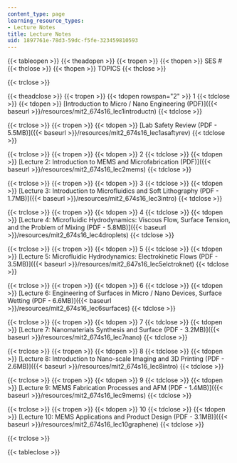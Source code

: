 ```yaml
---
content_type: page
learning_resource_types:
- Lecture Notes
title: Lecture Notes
uid: 1897761e-78d3-59dc-f5fe-323459810593
---
```


{{< tableopen >}}
{{< theadopen >}}
{{< tropen >}}
{{< thopen >}}
SES #
{{< thclose >}}
{{< thopen >}}
TOPICS
{{< thclose >}}

{{< trclose >}}

{{< theadclose >}}
{{< tropen >}}
{{< tdopen rowspan="2" >}}
1
{{< tdclose >}}
{{< tdopen >}}
[Introduction to Micro / Nano Engineering (PDF)]({{< baseurl >}}/resources/mit2_674s16_lec1introductn)
{{< tdclose >}}

{{< trclose >}}
{{< tropen >}}
{{< tdopen >}}
[Lab Safety Review (PDF - 5.5MB)]({{< baseurl >}}/resources/mit2_674s16_lec1asaftyrev)
{{< tdclose >}}

{{< trclose >}}
{{< tropen >}}
{{< tdopen >}}
2
{{< tdclose >}}
{{< tdopen >}}
[Lecture 2: Introduction to MEMS and Microfabrication (PDF)]({{< baseurl >}}/resources/mit2_674s16_lec2mems)
{{< tdclose >}}

{{< trclose >}}
{{< tropen >}}
{{< tdopen >}}
3
{{< tdclose >}}
{{< tdopen >}}
[Lecture 3: Introduction to Microfluidics and Soft Lithography (PDF - 1.7MB)]({{< baseurl >}}/resources/mit2_674s16_lec3intro)
{{< tdclose >}}

{{< trclose >}}
{{< tropen >}}
{{< tdopen >}}
4
{{< tdclose >}}
{{< tdopen >}}
[Lecture 4: Microfluidic Hydrodynamics: Viscous Flow, Surface Tension, and the Problem of Mixing (PDF - 5.8MB)]({{< baseurl >}}/resources/mit2_674s16_lec4droplets)
{{< tdclose >}}

{{< trclose >}}
{{< tropen >}}
{{< tdopen >}}
5
{{< tdclose >}}
{{< tdopen >}}
[Lecture 5: Microfluidic Hydrodynamics: Electrokinetic Flows (PDF - 3.5MB)]({{< baseurl >}}/resources/mit2_647s16_lec5elctroknet)
{{< tdclose >}}

{{< trclose >}}
{{< tropen >}}
{{< tdopen >}}
6
{{< tdclose >}}
{{< tdopen >}}
[Lecture 6: Engineering of Surfaces in Micro / Nano Devices, Surface Wetting (PDF - 6.6MB)]({{< baseurl >}}/resources/mit2_674s16_lec6surfaces)
{{< tdclose >}}

{{< trclose >}}
{{< tropen >}}
{{< tdopen >}}
7
{{< tdclose >}}
{{< tdopen >}}
[Lecture 7: Nanomaterials Synthesis and Surface (PDF - 3.2MB)]({{< baseurl >}}/resources/mit2_674s16_lec7nano)
{{< tdclose >}}

{{< trclose >}}
{{< tropen >}}
{{< tdopen >}}
8
{{< tdclose >}}
{{< tdopen >}}
[Lecture 8: Introduction to Nano-scale Imaging and 3D Printing (PDF - 2.6MB)]({{< baseurl >}}/resources/mit2_674s16_lec8intro)
{{< tdclose >}}

{{< trclose >}}
{{< tropen >}}
{{< tdopen >}}
9
{{< tdclose >}}
{{< tdopen >}}
[Lecture 9: MEMS Fabrication Processes and AFM (PDF - 1.4MB)]({{< baseurl >}}/resources/mit2_674s16_lec9mems)
{{< tdclose >}}

{{< trclose >}}
{{< tropen >}}
{{< tdopen >}}
10
{{< tdclose >}}
{{< tdopen >}}
[Lecture 10: MEMS Applications and Product Design (PDF - 3.1MB)]({{< baseurl >}}/resources/mit2_674s16_lec10graphene)
{{< tdclose >}}

{{< trclose >}}

{{< tableclose >}}
